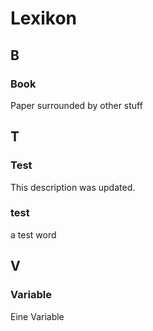 # Lexikon

## B

### Book

Paper surrounded by other stuff

## T

### Test

This description was updated.

### test

a test word

## V

### Variable

Eine Variable

